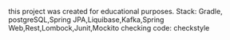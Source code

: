 this project was  created for educational purposes.
Stack: Gradle, postgreSQL,Spring JPA,Liquibase,Kafka,Spring Web,Rest,Lombock,Junit,Mockito
checking code: checkstyle